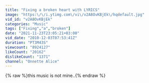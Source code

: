 ```yaml
---
title: "Fixing a broken heart with LYRICS"
image: "https:\/\/i.ytimg.com\/vi\/v2A8OvKBjEk\/hqdefault.jpg"
vid_id: "v2A8OvKBjEk"
categories: "Music"
tags: ["Fixing","a","broken"]
date: "2021-11-23T23:05:21+03:00"
vid_date: "2010-12-03T07:53:41Z"
duration: "PT3M43S"
viewcount: "8924127"
likeCount: "20162"
dislikeCount: "1371"
channel: "Onnette Alice"
---
```

{% raw %}this music is not mine..{% endraw %}
